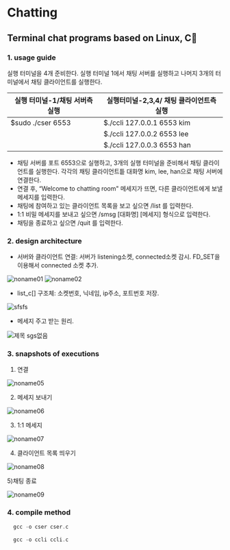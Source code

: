 # Chatting
## Terminal chat programs based on Linux, C🌱

### 1. usage guide
실행 터미널을 4개 준비한다. 실행 터미널 1에서 채팅 서버를 실행하고 나머지 3개의 터미널에서 채팅 클라이언트를 실행한다.

|실행 터미널-1/채팅 서버측 실행|실행터미널-2,3,4/ 채팅 클라이언트측 실행|
|------|---|
|$sudo ./cser 6553|$./ccli 127.0.0.1 6553 kim|
||$./ccli 127.0.0.2 6553 lee|
||$./ccli 127.0.0.3 6553 han|

- 채팅 서버를 포트 6553으로 실행하고, 3개의 실행 터미널을 준비해서 채팅 클라이언트를 실행한다. 각각의 채팅 클라이언트틑 대화명 kim, lee, han으로 채팅 서버에 연결한다.
- 연결 후, “Welcome to chatting room" 메세지가 뜨면, 다른 클라이언트에게 보낼 메세지를 입력한다. 
- 채팅에 참여하고 있는 클라이언트 목록을 보고 싶으면 /list 를 입력한다.
- 1:1 비밀 메세지를 보내고 싶으면 /smsg [대화명] [메세지] 형식으로 입력한다. 
- 채팅을 종료하고 싶으면 /quit 를 입력한다. 

### 2. design architecture
- 서버와 클라이언트 연결: 서버가 listening소켓, connected소켓 감시. FD_SET을 이용해서 connected 소켓 추가. 

![noname01](https://user-images.githubusercontent.com/22677083/111896663-98cc0b00-8a5e-11eb-800e-1b71b7957d24.png)
![noname02](https://user-images.githubusercontent.com/22677083/111896669-9e295580-8a5e-11eb-82ee-38589b91f8ec.png)

- list_c[] 구조체: 소켓번호, 닉네임, ip주소, 포트번호 저장.

![sfsfs](https://user-images.githubusercontent.com/22677083/111896671-a41f3680-8a5e-11eb-8ca8-eb60a3c32797.png)

- 메세지 주고 받는 원리.

![제목 sgs없음](https://user-images.githubusercontent.com/22677083/111896673-a7b2bd80-8a5e-11eb-96c1-9af7c632740d.png)

### 3. snapshots of executions
1) 연결

![noname05](https://user-images.githubusercontent.com/22677083/111896679-af726200-8a5e-11eb-8ed1-9de127f2abc0.png)

2) 메세지 보내기

![noname06](https://user-images.githubusercontent.com/22677083/111896683-b6997000-8a5e-11eb-9c29-5cbef16788a6.png)

3) 1:1 메세지

![noname07](https://user-images.githubusercontent.com/22677083/111896685-bac58d80-8a5e-11eb-8164-327a236a39d2.png)

4) 클라이언트 목록 띄우기

![noname08](https://user-images.githubusercontent.com/22677083/111896689-bdc07e00-8a5e-11eb-93ab-c160a25c8f27.png)

5)채팅 종료

![noname09](https://user-images.githubusercontent.com/22677083/111896691-c0bb6e80-8a5e-11eb-8963-8f54aecd74bc.png)


### 4. compile method
```c
  gcc -o cser cser.c 
  
  gcc -o ccli ccli.c
```
